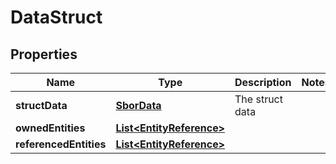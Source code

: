 

# DataStruct


## Properties

| Name | Type | Description | Notes |
|------------ | ------------- | ------------- | -------------|
|**structData** | [**SborData**](SborData.md) | The struct data |  |
|**ownedEntities** | [**List&lt;EntityReference&gt;**](EntityReference.md) |  |  |
|**referencedEntities** | [**List&lt;EntityReference&gt;**](EntityReference.md) |  |  |



